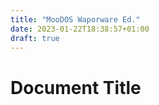 ```yaml
---
title: "MooDOS Waporware Ed."
date: 2023-01-22T18:38:57+01:00
draft: true
---
```

# Document Title

